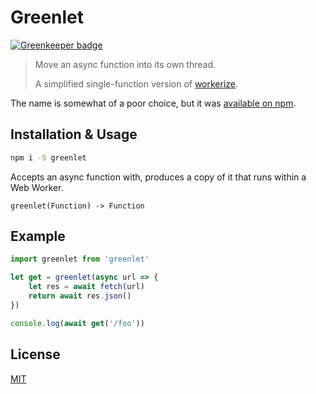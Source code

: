# Greenlet

[![Greenkeeper badge](https://badges.greenkeeper.io/developit/greenlet.svg)](https://greenkeeper.io/)

> Move an async function into its own thread.
>
> A simplified single-function version of [workerize](https://github.com/developit/workerize).

The name is somewhat of a poor choice, but it was [available on npm](https://npm.im/greenlet).

## Installation & Usage

```sh
npm i -S greenlet
```

Accepts an async function with, produces a copy of it that runs within a Web Worker.

```
greenlet(Function) -> Function
```


## Example

```js
import greenlet from 'greenlet'

let get = greenlet(async url => {
	let res = await fetch(url)
	return await res.json()
})

console.log(await get('/foo'))
```


## License

[MIT](https://oss.ninja/mit/developit)
